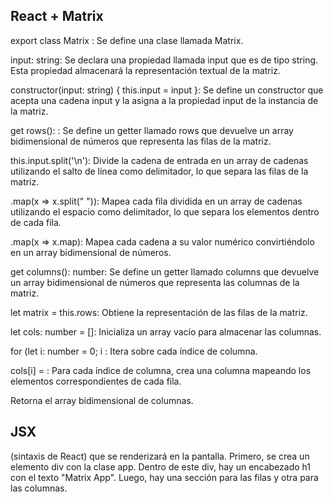 ## React + Matrix

export class Matrix : Se define una clase llamada Matrix.

input: string: Se declara una propiedad llamada input que es de tipo string. Esta propiedad almacenará la representación textual de la matriz.

constructor(input: string) { this.input = input }: Se define un constructor que acepta una cadena input y la asigna a la propiedad input de la instancia de la matriz.

get rows(): : Se define un getter llamado rows que devuelve un array bidimensional de números que representa las filas de la matriz.

this.input.split('\n'): Divide la cadena de entrada en un array de cadenas utilizando el salto de línea como delimitador, lo que separa las filas de la matriz.

.map(x => x.split(" ")): Mapea cada fila dividida en un array de cadenas utilizando el espacio como delimitador, lo que separa los elementos dentro de cada fila.

.map(x => x.map): Mapea cada cadena a su valor numérico convirtiéndolo en un array bidimensional de números.

get columns(): number: Se define un getter llamado columns que devuelve un array bidimensional de números que representa las columnas de la matriz.

let matrix = this.rows: Obtiene la representación de las filas de la matriz.

let cols: number = []: Inicializa un array vacío para almacenar las columnas.

for (let i: number = 0; i : Itera sobre cada índice de columna.

cols[i] = : Para cada índice de columna, crea una columna mapeando los elementos correspondientes de cada fila.

Retorna el array bidimensional de columnas.
## JSX
(sintaxis de React) que se renderizará en la pantalla. Primero, se crea un elemento div con la clase app. Dentro de este div, hay un encabezado h1 con el texto "Matrix App". Luego, hay una sección para las filas y otra para las columnas.
